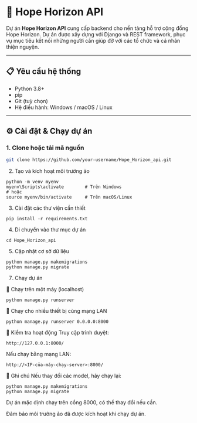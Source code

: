 # 🌟 Hope Horizon API

Dự án **Hope Horizon API** cung cấp backend cho nền tảng hỗ trợ cộng đồng Hope Horizon. Dự án được xây dựng với Django và REST framework, phục vụ mục tiêu kết nối những người cần giúp đỡ với các tổ chức và cá nhân thiện nguyện.

---

## 📋 Yêu cầu hệ thống

- Python 3.8+
- pip
- Git (tuỳ chọn)
- Hệ điều hành: Windows / macOS / Linux

---

## ⚙️ Cài đặt & Chạy dự án

### 1. Clone hoặc tải mã nguồn
```bash
git clone https://github.com/your-username/Hope_Horizon_api.git
```

2. Tạo và kích hoạt môi trường ảo
```
python -m venv myenv
myenv\Scripts\activate        # Trên Windows
# hoặc
source myenv/bin/activate     # Trên macOS/Linux
```


3. Cài đặt các thư viện cần thiết
```
pip install -r requirements.txt
```

4. Di chuyển vào thư mục dự án
```
cd Hope_Horizon_api
```

5. Cập nhật cơ sở dữ liệu
```
python manage.py makemigrations
python manage.py migrate
```
7. Chạy dự án
   
🔸 Chạy trên một máy (localhost)
```
python manage.py runserver
```
🔸 Chạy cho nhiều thiết bị cùng mạng LAN
```
python manage.py runserver 0.0.0.0:8000
```
🧪 Kiểm tra hoạt động
Truy cập trình duyệt:
```
http://127.0.0.1:8000/
```
Nếu chạy bằng mạng LAN:
```
http://<IP-của-máy-chạy-server>:8000/
```

📝 Ghi chú
Nếu thay đổi các model, hãy chạy lại:

```
python manage.py makemigrations
python manage.py migrate
```

Dự án mặc định chạy trên cổng 8000, có thể thay đổi nếu cần.

Đảm bảo môi trường ảo đã được kích hoạt khi chạy dự án.
